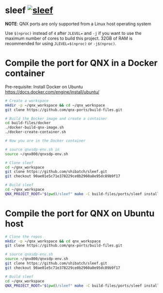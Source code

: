 # sleef [![sleef](https://github.com/qnx-ports/build-files/actions/workflows/sleef.yml/badge.svg)](https://github.com/qnx-ports/build-files/actions/workflows/sleef.yml)

**NOTE**: QNX ports are only supported from a Linux host operating system

Use `$(nproc)` instead of `4` after `JLEVEL=` and `-j` if you want to use the maximum number of cores to build this project.
32GB of RAM is recommended for using `JLEVEL=$(nproc)` or `-j$(nproc)`.

# Compile the port for QNX in a Docker container

Pre-requisite: Install Docker on Ubuntu https://docs.docker.com/engine/install/ubuntu/
```bash
# Create a workspace
mkdir -p ~/qnx_workspace && cd ~/qnx_workspace
git clone https://github.com/qnx-ports/build-files.git

# Build the Docker image and create a container
cd build-files/docker
./docker-build-qnx-image.sh
./docker-create-container.sh

# Now you are in the Docker container

# source qnxsdp-env.sh in
source ~/qnx800/qnxsdp-env.sh

# Clone sleef
cd ~/qnx_workspace
git clone https://github.com/shibatch/sleef.git
git checkout 90ae01e5c71e378229ce0b2960a8e95dc89b9f17

# Build sleef
cd ~/qnx_workspace
QNX_PROJECT_ROOT="$(pwd)/sleef" make -C build-files/ports/sleef install -j4
```

# Compile the port for QNX on Ubuntu host
```bash
# Clone the repos
mkdir -p ~/qnx_workspace && cd qnx_workspace
git clone https://github.com/qnx-ports/build-files.git

# source qnxsdp-env.sh
source ~/qnx800/qnxsdp-env.sh
git clone https://github.com/shibatch/sleef.git
git checkout 90ae01e5c71e378229ce0b2960a8e95dc89b9f17

# Build sleef
cd ~/qnx_workspace
QNX_PROJECT_ROOT="$(pwd)/sleef" make -C build-files/ports/sleef install -j4
```

